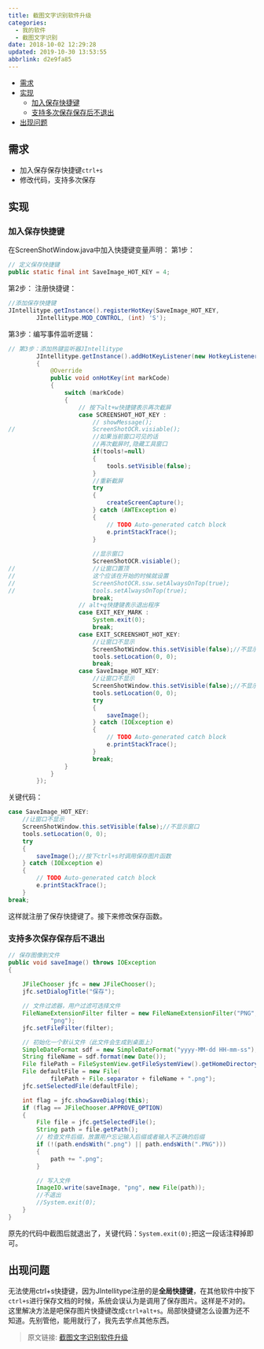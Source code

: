 ```yaml
---
title: 截图文字识别软件升级
categories: 
  - 我的软件
  - 截图文字识别
date: 2018-10-02 12:29:28
updated: 2019-10-30 13:53:55
abbrlink: d2e9fa85
---
```

- [需求](/blog/html/d2e9fa85/#需求)
- [实现](/blog/html/d2e9fa85/#实现)
    - [加入保存快捷键](/blog/html/d2e9fa85/#加入保存快捷键)
    - [支持多次保存保存后不退出](/blog/html/d2e9fa85/#支持多次保存保存后不退出)
- [出现问题](/blog/html/d2e9fa85/#出现问题)

<!--more-->
<script src="https://cdn.bootcss.com/jquery/3.4.0/jquery.slim.min.js"></script>
<script>$(document).ready(function () {$(".post-body > ul:nth-child(1)").hide();});</script>

<!--end-->
## 需求 ##
- 加入保存保存快捷键`ctrl+s`
- 修改代码，支持多次保存

## 实现 ##
### 加入保存快捷键 ###
在ScreenShotWindow.java中加入快捷键变量声明：
第1步：
```java
// 定义保存快捷键
public static final int SaveImage_HOT_KEY = 4;
```
第2步：
注册快捷键：
```java
//添加保存快捷键
JIntellitype.getInstance().registerHotKey(SaveImage_HOT_KEY,
		JIntellitype.MOD_CONTROL, (int) 'S');
```
第3步：编写事件监听逻辑：
```java
// 第3步：添加热键监听器JIntellitype
		JIntellitype.getInstance().addHotKeyListener(new HotkeyListener()
		{
			@Override
			public void onHotKey(int markCode)
			{
				switch (markCode)
				{
					// 按下alt+w快捷键表示再次截屏
					case SCREENSHOT_HOT_KEY :
						// showMessage();
//						ScreenShotOCR.visiable();
						//如果当前窗口可见的话
						//再次截屏时,隐藏工具窗口
						if(tools!=null)
						{
							tools.setVisible(false);
						}
						//重新截屏
						try
						{
							createScreenCapture();
						} catch (AWTException e)
						{
							// TODO Auto-generated catch block
							e.printStackTrace();
						}
						
						//显示窗口
						ScreenShotOCR.visiable();
//						//让窗口置顶
//						这个应该在开始的时候就设置
//						ScreenShotOCR.ssw.setAlwaysOnTop(true);
//						tools.setAlwaysOnTop(true);
						break;
					// alt+q快捷键表示退出程序
					case EXIT_KEY_MARK :
						System.exit(0);
						break;
					case EXIT_SCREENSHOT_HOT_KEY:
						//让窗口不显示
						ScreenShotWindow.this.setVisible(false);//不显示窗口
						tools.setLocation(0, 0);
						break;
					case SaveImage_HOT_KEY:
						//让窗口不显示
						ScreenShotWindow.this.setVisible(false);//不显示窗口
						tools.setLocation(0, 0);
						try
						{
							saveImage();
						} catch (IOException e)
						{
							// TODO Auto-generated catch block
							e.printStackTrace();
						}
						break;
				}
			}
		});
```
关键代码：
```java
case SaveImage_HOT_KEY:
	//让窗口不显示
	ScreenShotWindow.this.setVisible(false);//不显示窗口
	tools.setLocation(0, 0);
	try
	{
		saveImage();//按下ctrl+s时调用保存图片函数
	} catch (IOException e)
	{
		// TODO Auto-generated catch block
		e.printStackTrace();
	}
break;
```
这样就注册了保存快捷键了。接下来修改保存函数。
### 支持多次保存保存后不退出 ###
```java
// 保存图像到文件
public void saveImage() throws IOException
{
	
	JFileChooser jfc = new JFileChooser();
	jfc.setDialogTitle("保存");

	// 文件过滤器，用户过滤可选择文件
	FileNameExtensionFilter filter = new FileNameExtensionFilter("PNG",
			"png");
	jfc.setFileFilter(filter);

	// 初始化一个默认文件（此文件会生成到桌面上）
	SimpleDateFormat sdf = new SimpleDateFormat("yyyy-MM-dd HH-mm-ss");
	String fileName = sdf.format(new Date());
	File filePath = FileSystemView.getFileSystemView().getHomeDirectory();
	File defaultFile = new File(
			filePath + File.separator + fileName + ".png");
	jfc.setSelectedFile(defaultFile);

	int flag = jfc.showSaveDialog(this);
	if (flag == JFileChooser.APPROVE_OPTION)
	{
		File file = jfc.getSelectedFile();
		String path = file.getPath();
		// 检查文件后缀，放置用户忘记输入后缀或者输入不正确的后缀
		if (!(path.endsWith(".png") || path.endsWith(".PNG")))
		{
			path += ".png";
		}

		// 写入文件
		ImageIO.write(saveImage, "png", new File(path));
		//不退出
		//System.exit(0);
	}
}
```
原先的代码中截图后就退出了，关键代码：`System.exit(0);`把这一段话注释掉即可。

## 出现问题 ##
无法使用ctrl+s快捷键，因为JIntellitype注册的是**全局快捷键**，在其他软件中按下`ctrl+s`进行保存文档的时候，系统会误认为是调用了保存图片。这样是不对的。这里解决方法是吧保存图片快捷键改成`ctrl+alt+s`。局部快捷键怎么设置为还不知道。先别管他，能用就行了，我先去学点其他东西。

>原文链接: [截图文字识别软件升级](https://lanlan2017.github.io/blog/d2e9fa85/)
